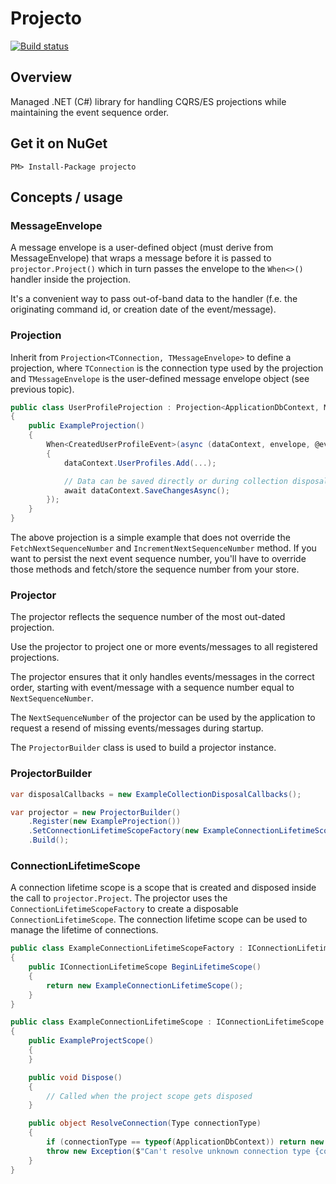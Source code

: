 # Projecto

[![Build status](https://ci.appveyor.com/api/projects/status/ikjbo1a07y33jt0o/branch/master?svg=true)](https://ci.appveyor.com/project/huysentruitw/projecto/branch/master)

## Overview

Managed .NET (C#) library for handling CQRS/ES projections while maintaining the event sequence order.

## Get it on NuGet

    PM> Install-Package projecto

## Concepts / usage

### MessageEnvelope

A message envelope is a user-defined object (must derive from MessageEnvelope) that wraps a message before it is passed to `projector.Project()` which in turn passes the envelope to the `When<>()` handler inside the projection.

It's a convenient way to pass out-of-band data to the handler (f.e. the originating command id, or creation date of the event/message).

### Projection

Inherit from `Projection<TConnection, TMessageEnvelope>` to define a projection, where `TConnection` is the connection type used by the projection and `TMessageEnvelope` is the user-defined message envelope object (see previous topic).

```csharp
public class UserProfileProjection : Projection<ApplicationDbContext, MyMessageEnvelope>
{
    public ExampleProjection()
    {
        When<CreatedUserProfileEvent>(async (dataContext, envelope, @event) =>
        {
            dataContext.UserProfiles.Add(...);

            // Data can be saved directly or during collection disposal for batching queries (see `ProjectScope`)
            await dataContext.SaveChangesAsync();
        });
    }
}
```

The above projection is a simple example that does not override the `FetchNextSequenceNumber` and `IncrementNextSequenceNumber` method. If you want to persist the next event sequence number, you'll have to override those methods and fetch/store the sequence number from your store.

### Projector

The projector reflects the sequence number of the most out-dated projection.

Use the projector to project one or more events/messages to all registered projections.

The projector ensures that it only handles events/messages in the correct order, starting with event/message with a sequence number equal to `NextSequenceNumber`.

The `NextSequenceNumber` of the projector can be used by the application to request a resend of missing events/messages during startup.

The `ProjectorBuilder` class is used to build a projector instance.

### ProjectorBuilder

```csharp
var disposalCallbacks = new ExampleCollectionDisposalCallbacks();

var projector = new ProjectorBuilder()
    .Register(new ExampleProjection())
    .SetConnectionLifetimeScopeFactory(new ExampleConnectionLifetimeScopeFactory())
    .Build();
```

### ConnectionLifetimeScope

A connection lifetime scope is a scope that is created and disposed inside the call to `projector.Project`. The projector uses the `ConnectionLifetimeScopeFactory` to create a disposable `ConnectionLifetimeScope`.
The connection lifetime scope can be used to manage the lifetime of connections.

```csharp
public class ExampleConnectionLifetimeScopeFactory : IConnectionLifetimeScopeFactory
{
    public IConnectionLifetimeScope BeginLifetimeScope()
    {
        return new ExampleConnectionLifetimeScope();
    }
}

public class ExampleConnectionLifetimeScope : IConnectionLifetimeScope
{
    public ExampleProjectScope()
    {
    }

    public void Dispose()
    {
        // Called when the project scope gets disposed
    }

    public object ResolveConnection(Type connectionType)
    {
        if (connectionType == typeof(ApplicationDbContext)) return new ApplicationDbContext();
        throw new Exception($"Can't resolve unknown connection type {connectionType.Name}");
    }
}
```
